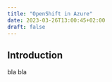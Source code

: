 ```yaml
---
title: "OpenShift in Azure"
date: 2023-03-26T13:00:45+02:00
draft: false
---
```

## Introduction

bla bla
